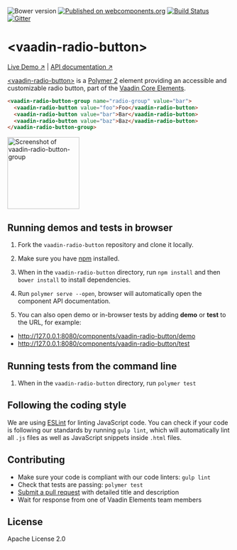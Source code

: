 ![Bower version](https://img.shields.io/bower/v/vaadin-radio-button.svg)
[![Published on webcomponents.org](https://img.shields.io/badge/webcomponents.org-published-blue.svg)](https://www.webcomponents.org/element/vaadin/vaadin-radio-button)
[![Build Status](https://travis-ci.org/vaadin/vaadin-radio-button.svg?branch=master)](https://travis-ci.org/vaadin/vaadin-radio-button)
[![Gitter](https://badges.gitter.im/Join%20Chat.svg)](https://gitter.im/vaadin/vaadin-core-elements?utm_source=badge&utm_medium=badge&utm_campaign=pr-badge)

# &lt;vaadin-radio-button&gt;

[Live Demo ↗](https://vaadin.com/elements/vaadin-radio-button/html-examples)
|
[API documentation ↗](https://vaadin.com/elements/vaadin-radio-button/html-api)

[&lt;vaadin-radio-button&gt;](https://vaadin.com/elements/vaadin-radio-button) is a [Polymer 2](http://polymer-project.org) element providing an accessible and customizable radio button, part of the [Vaadin Core Elements](https://vaadin.com/elements).

<!--
```
<custom-element-demo>
  <template>
    <link rel="import" href="vaadin-radio-button.html">
    <link rel="import" href="vaadin-radio-button-group.html">
    <next-code-block></next-code-block>
  </template>
</custom-element-demo>
```
-->
```html
<vaadin-radio-button-group name="radio-group" value="bar">
  <vaadin-radio-button value="foo">Foo</vaadin-radio-button>
  <vaadin-radio-button value="bar">Bar</vaadin-radio-button>
  <vaadin-radio-button value="baz">Baz</vaadin-radio-button>
</vaadin-radio-button-group>
```

[<img src="https://raw.githubusercontent.com/vaadin/vaadin-radio-button/master/screenshot.png" width="162" alt="Screenshot of vaadin-radio-button-group">](https://vaadin.com/elements/-/element/vaadin-radio-button)


## Running demos and tests in browser

1. Fork the `vaadin-radio-button` repository and clone it locally.

1. Make sure you have [npm](https://www.npmjs.com/) installed.

1. When in the `vaadin-radio-button` directory, run `npm install` and then `bower install` to install dependencies.

1. Run `polymer serve --open`, browser will automatically open the component API documentation.

1. You can also open demo or in-browser tests by adding **demo** or **test** to the URL, for example:

  - http://127.0.0.1:8080/components/vaadin-radio-button/demo
  - http://127.0.0.1:8080/components/vaadin-radio-button/test


## Running tests from the command line

1. When in the `vaadin-radio-button` directory, run `polymer test`


## Following the coding style

We are using [ESLint](http://eslint.org/) for linting JavaScript code. You can check if your code is following our standards by running `gulp lint`, which will automatically lint all `.js` files as well as JavaScript snippets inside `.html` files.


## Contributing

  - Make sure your code is compliant with our code linters: `gulp lint`
  - Check that tests are passing: `polymer test`
  - [Submit a pull request](https://www.digitalocean.com/community/tutorials/how-to-create-a-pull-request-on-github) with detailed title and description
  - Wait for response from one of Vaadin Elements team members


## License

Apache License 2.0
